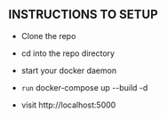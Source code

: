 ## INSTRUCTIONS TO SETUP

- Clone the repo

- cd into the repo directory

- start your docker daemon

- `run` docker-compose up --build -d

- visit http://localhost:5000